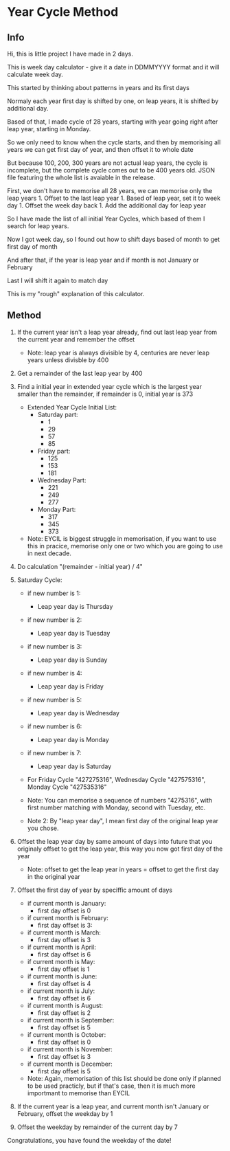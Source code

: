 # Year Cycle Method
## Info
Hi, this is little project I have made in 2 days.

This is week day calculator - give it a date in DDMMYYYY format and it will calculate week day.

This started by thinking about patterns in years and its first days

Normaly each year first day is shifted by one, on leap years, it is shifted by additional day.

Based of that, I made cycle of 28 years, starting with year going right after leap year, starting in Monday.

So we only need to know when the cycle starts, and then by memorising all years we can get first day of year, and then offset it to whole date

But because 100, 200, 300 years are not actual leap years, the cycle is incomplete, but the complete cycle comes out to be 400 years old. JSON file featuring the whole list is avaiable in the release.

First, we don't have to memorise all 28 years, we can memorise only the leap years
    1. Offset to the last leap year
    1. Based of leap year, set it to week day
    1. Offset the week day back
    1. Add the additional day for leap year

So I have made the list of all initial Year Cycles, which based of them I search for leap years.

Now I got week day, so I found out how to shift days based of month to get first day of month

And after that, if the year is leap year and if month is not January or February

Last I will shift it again to match day

This is my "rough" explanation of this calculator.

## Method
1. If the current year isn't a leap year already, find out last leap year from the current year and remember the offset
    - Note: leap year is always divisible by 4, centuries are never leap years unless divisble by 400

1. Get a remainder of the last leap year by 400

1. Find a initial year in extended year cycle which is the largest year smaller than the remainder, if remainder is 0, initial year is 373
    - Extended Year Cycle Initial List:
        - Saturday part:
            - 1
            - 29
            - 57
            - 85
        - Friday part:
            - 125
            - 153
            - 181
        - Wednesday Part:
            - 221
            - 249
            - 277
        - Monday Part:
            - 317
            - 345
            - 373
    - Note: EYCIL is biggest struggle in memorisation, if you want to use this in pracice, memorise only one or two which you are going to use in next decade.

1. Do calculation "(remainder - initial year) / 4"

1. Saturday Cycle:
    - if new number is 1:
        - Leap year day is Thursday
    - if new number is 2:
        - Leap year day is Tuesday
    - if new number is 3:
        - Leap year day is Sunday
    - if new number is 4:
        - Leap year day is Friday
    - if new number is 5:
        - Leap year day is Wednesday
    - if new number is 6:
        - Leap year day is Monday
    - if new number is 7:
        - Leap year day is Saturday
    
    - For Friday Cycle "427275316", Wednesday Cycle "427575316", Monday Cycle "427535316"

    - Note: You can memorise a sequence of numbers "4275316", with first number matching with Monday, second with Tuesday, etc.
    - Note 2: By "leap year day", I mean first day of the original leap year you chose.

1. Offset the leap year day by same amount of days into future that you originaly offset to get the leap year, this way you now got first day of the year
    - Note: offset to get the leap year in years = offset to get the first day in the original year

1. Offset the first day of year by speciffic amount of days
    - if current month is January:
        - first day offset is 0
    - if current month is February:
        - first day offset is 3:
    - if current month is March:
        - first day offset is 3
    - if current month is April:
        - first day offset is 6
    - if current month is May:
        - first day offset is 1
    - if current month is June:
        - first day offset is 4
    - if current month is July:
        - first day offset is 6
    - if current month is August:
        - first day offset is 2
    - if current month is September:
        - first day offset is 5
    - if current month is October:
        - first day offset is 0
    - if current month is November:
        - first day offset is 3
    - if current month is December:
        - first day offset is 5
    - Note: Again, memorisation of this list should be done only if planned to be used practicly, but if that's case, then it is much more importmant to memorise than EYCIL

1. If the current year is a leap year, and current month isn't January or February, offset the weekday by 1

1. Offset the weekday by remainder of the current day by 7

Congratulations, you have found the weekday of the date!